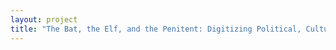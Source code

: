 ```yaml
--- 
layout: project 
title: "The Bat, the Elf, and the Penitent: Digitizing Political, Cultural, and Religious Serials and Ephemera of Peru" 
---
```



